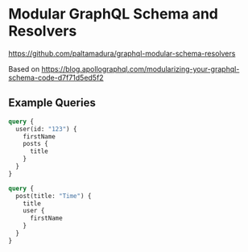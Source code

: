 # Modular GraphQL Schema and Resolvers

https://github.com/paltamadura/graphql-modular-schema-resolvers

Based on https://blog.apollographql.com/modularizing-your-graphql-schema-code-d7f71d5ed5f2

## Example Queries

```graphql
query {
  user(id: "123") {
    firstName
    posts {
      title
    }
  }
}
```

```graphql
query {
  post(title: "Time") {
    title
    user {
      firstName
    }
  }
}
```
